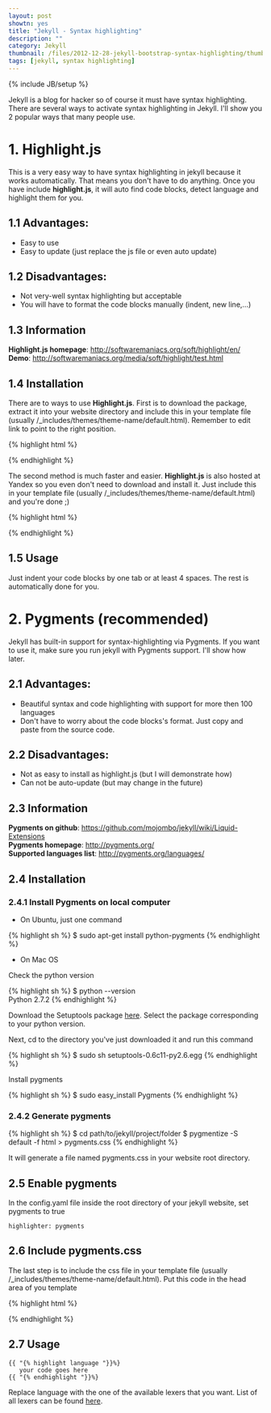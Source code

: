 ```yaml
---
layout: post
showtn: yes
title: "Jekyll - Syntax highlighting"
description: ""
category: Jekyll
thumbnail: /files/2012-12-28-jekyll-bootstrap-syntax-highlighting/thumbnail.png
tags: [jekyll, syntax highlighting]
---
```

{% include JB/setup %}

Jekyll is a blog for hacker so of course it must have syntax highlighting. There
are several ways to activate syntax highlighting in Jekyll. I'll show you 2
popular ways that many people use.

# 1. Highlight.js

This is a very easy way to have syntax highlighting in jekyll because it works
automatically. That means you don't have to do anything. Once you have include
**highlight.js**, it will auto find code blocks, detect language and highlight
them for you.

## 1.1 Advantages:

* Easy to use  
* Easy to update (just replace the js file or even auto update)

<!-- more -->

## 1.2 Disadvantages:

* Not very-well syntax highlighting but acceptable
* You will have to format the code blocks manually (indent, new line,...)

## 1.3 Information

**Highlight.js homepage**: <http://softwaremaniacs.org/soft/highlight/en/>  
**Demo**: <http://softwaremaniacs.org/media/soft/highlight/test.html>

## 1.4 Installation

There are to ways to use **Highlight.js**. First is to download the package,
extract it into your website directory and include this in your template file
(usually /_includes/themes/theme-name/default.html). Remember to edit link to
point to the right position.

{% highlight html %}
<link rel="stylesheet" href="styles/default.css">
<script src="highlight.pack.js"></script>
<script>hljs.initHighlightingOnLoad();</script>
{% endhighlight %}

The second method is much faster and easier. **Highlight.js** is also hosted at
Yandex so you even don't need to download and install it. Just include this in
your template file (usually /_includes/themes/theme-name/default.html) and
you're done ;)

{% highlight html %}
<link rel="stylesheet" href="http://yandex.st/highlightjs/7.3/styles/default.min.css">
<script src="http://yandex.st/highlightjs/7.3/highlight.min.js"></script>
<script>hljs.initHighlightingOnLoad();</script>
{% endhighlight %}

## 1.5 Usage

Just indent your code blocks by one tab or at least 4 spaces. The rest is
automatically done for you.

# 2. Pygments (recommended)

Jekyll has built-in support for syntax-highlighting via Pygments. If you want to
use it, make sure you run jekyll with Pygments support. I'll show how later.

## 2.1 Advantages:

* Beautiful syntax and code highlighting with support for more then 100
  languages
* Don't have to worry about the code blocks's format. Just copy and paste from
  the source code.

## 2.2 Disadvantages:

* Not as easy to install as highlight.js (but I will demonstrate how)
* Can not be auto-update (but may change in the future)

## 2.3 Information

**Pygments on github**: <https://github.com/mojombo/jekyll/wiki/Liquid-Extensions>  
**Pygments homepage**: <http://pygments.org/>  
**Supported languages list**: <http://pygments.org/languages/>

## 2.4 Installation

### 2.4.1 Install Pygments on local computer

* On Ubuntu, just one command

{% highlight sh %}
$ sudo apt-get install python-pygments
{% endhighlight %}

* On Mac OS

Check the python version

{% highlight sh %}
$ python --version  
Python 2.7.2
{% endhighlight %}

Download the Setuptools package
[here](http://pypi.python.org/pypi/setuptools#files). Select the package
corresponding to your python version.  

Next, cd to the directory you've just downloaded it and run this command

{% highlight sh %}
$ sudo sh setuptools-0.6c11-py2.6.egg
{% endhighlight %}

Install pygments

{% highlight sh %}
$ sudo easy_install Pygments
{% endhighlight %}

### 2.4.2 Generate pygments

{% highlight sh %}
$ cd path/to/jekyll/project/folder
$ pygmentize -S default -f html > pygments.css
{% endhighlight %}

It will generate a file named pygments.css in your website root directory.

## 2.5 Enable pygments

In the config.yaml file inside the root directory of your jekyll website, set pygments to true

    highlighter: pygments

## 2.6 Include pygments.css

The last step is to include the css file in your template file (usually
/_includes/themes/theme-name/default.html). Put this code in the head area of
you template

{% highlight html %}
<link rel="stylesheet" href="/pygments.css">
{% endhighlight %}

## 2.7 Usage

    {{ "{% highlight language "}}%}  
	   your code goes here  
	{{ "{% endhighlight "}}%}

Replace language with the one of the available lexers that you want. List of all
lexers can be found [here](http://pygments.org/docs/lexers/).

